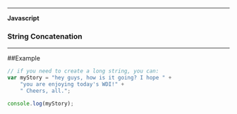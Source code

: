 ___

<strong>Javascript</strong>
<h3>String Concatenation</h3>

---

##Example

```javascript
// if you need to create a long string, you can:
var myStory = "hey guys, how is it going? I hope " +
    "you are enjoying today's WDI!" +
    " Cheers, all.";

console.log(myStory);
```
